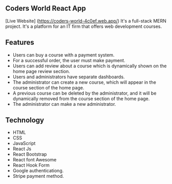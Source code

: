 ## Coders World React App
[Live Website] (https://coders-world-4c0ef.web.app/)
It's a full-stack MERN project. It's a platform for an IT firm that offers web development courses.


## Features
* Users can buy a course with a payment system.
* For a successful order, the user must make payment.
* Users can add review about a course which is dynamically shown on the home page review section.
* Users and administrators have separate dashboards.
* The administrator can create a new course, which will appear in the course section of the home page.
* A previous course can be deleted by the administrator, and it will be dynamically removed from the course section of the home page.
* The administrator can make a new administrator.


## Technology
* HTML
* CSS
* JavaScript
* React Js
* React Bootstrap
* React font Awesome
* React Hook Form
* Google authenticationg.
* Stripe payment method.
